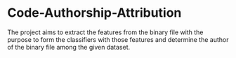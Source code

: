 # Code-Authorship-Attribution
The project aims to extract the features from the binary file with the purpose to form the classifiers with those features and determine the author of the binary file among the given dataset.
